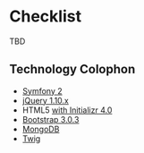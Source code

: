 Checklist
========================

TBD

Technology Colophon
--------------------------------------

- [Symfony 2](http://symfony.com/)
- [jQuery 1.10.x](http://jquery.com/)
- HTML5 [with Initializr 4.0](http://www.initializr.com/)
- [Bootstrap 3.0.3](http://getbootstrap.com/)
- [MongoDB](http://www.mongodb.org/)
- [Twig](http://twig.sensiolabs.org/)